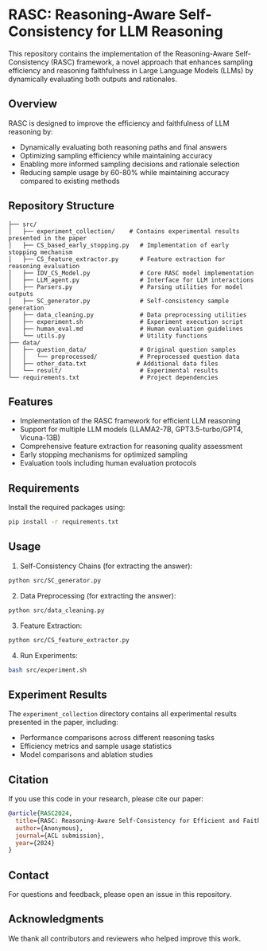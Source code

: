 # RASC: Reasoning-Aware Self-Consistency for LLM Reasoning

This repository contains the implementation of the Reasoning-Aware Self-Consistency (RASC) framework, a novel approach that enhances sampling efficiency and reasoning faithfulness in Large Language Models (LLMs) by dynamically evaluating both outputs and rationales.

## Overview

RASC is designed to improve the efficiency and faithfulness of LLM reasoning by:
- Dynamically evaluating both reasoning paths and final answers
- Optimizing sampling efficiency while maintaining accuracy
- Enabling more informed sampling decisions and rationale selection
- Reducing sample usage by 60-80% while maintaining accuracy compared to existing methods

## Repository Structure

```
├── src/
│   ├── experiment_collection/    # Contains experimental results presented in the paper
│   ├── CS_based_early_stopping.py   # Implementation of early stopping mechanism
│   ├── CS_feature_extractor.py      # Feature extraction for reasoning evaluation
│   ├── IDV_CS_Model.py              # Core RASC model implementation
│   ├── LLM_agent.py                 # Interface for LLM interactions
│   ├── Parsers.py                   # Parsing utilities for model outputs
│   ├── SC_generator.py              # Self-consistency sample generation
│   ├── data_cleaning.py             # Data preprocessing utilities
│   ├── experiment.sh                # Experiment execution script
│   ├── human_eval.md                # Human evaluation guidelines
│   └── utils.py                     # Utility functions
├── data/
│   ├── question_data/               # Original question samples
│   │   └── preprocessed/            # Preprocessed question data
│   ├── other_data.txt              # Additional data files
│   └── result/                      # Experimental results
└── requirements.txt                 # Project dependencies
```

## Features

- Implementation of the RASC framework for efficient LLM reasoning
- Support for multiple LLM models (LLAMA2-7B, GPT3.5-turbo/GPT4, Vicuna-13B)
- Comprehensive feature extraction for reasoning quality assessment
- Early stopping mechanisms for optimized sampling
- Evaluation tools including human evaluation protocols

## Requirements

Install the required packages using:
```bash
pip install -r requirements.txt
```

## Usage

1. Self-Consistency Chains (for extracting the answer):
```bash
python src/SC_generator.py
```

2. Data Preprocessing (for extracting the answer):
```bash
python src/data_cleaning.py 
```

3. Feature Extraction:
```bash
python src/CS_feature_extractor.py
```

4. Run Experiments:
```bash
bash src/experiment.sh
```

## Experiment Results

The `experiment_collection` directory contains all experimental results presented in the paper, including:
- Performance comparisons across different reasoning tasks
- Efficiency metrics and sample usage statistics
- Model comparisons and ablation studies

## Citation

If you use this code in your research, please cite our paper:
```bibtex
@article{RASC2024,
  title={RASC: Reasoning-Aware Self-Consistency for Efficient and Faithful LLM Reasoning},
  author={Anonymous},
  journal={ACL submission},
  year={2024}
}
```

## Contact

For questions and feedback, please open an issue in this repository.

## Acknowledgments

We thank all contributors and reviewers who helped improve this work.